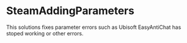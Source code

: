 # SteamAddingParameters
This solutions fixes parameter errors such as Ubisoft EasyAntiChat has stoped working or other errors.
